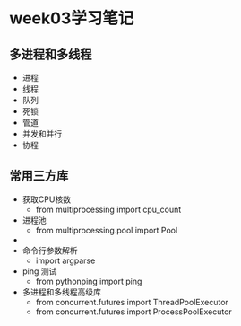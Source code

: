 # week03学习笔记

## 多进程和多线程
- 进程
- 线程
- 队列
- 死锁
- 管道
- 并发和并行
- 协程

## 常用三方库
- 获取CPU核数
	+ from multiprocessing import cpu_count
- 进程池
	+ from multiprocessing.pool import Pool
- 
- 命令行参数解析
	+ import argparse
- ping 测试
	+ from pythonping import ping
- 多进程和多线程高级库
	+ from concurrent.futures import ThreadPoolExecutor
	+ from concurrent.futures import ProcessPoolExecutor
